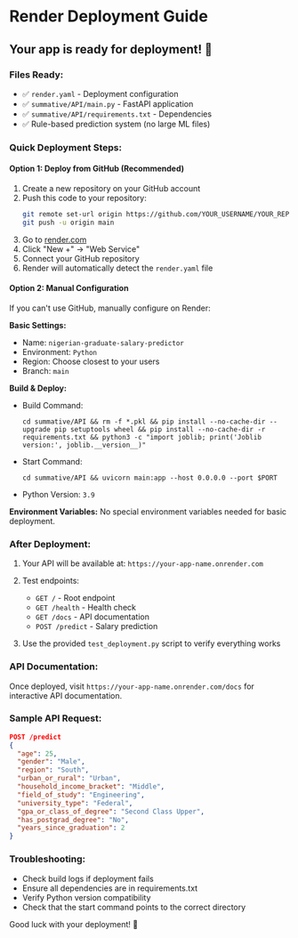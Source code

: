 # Render Deployment Guide

## Your app is ready for deployment! 🚀

### Files Ready:
- ✅ `render.yaml` - Deployment configuration
- ✅ `summative/API/main.py` - FastAPI application
- ✅ `summative/API/requirements.txt` - Dependencies
- ✅ Rule-based prediction system (no large ML files)

### Quick Deployment Steps:

#### Option 1: Deploy from GitHub (Recommended)
1. Create a new repository on your GitHub account
2. Push this code to your repository:
   ```bash
   git remote set-url origin https://github.com/YOUR_USERNAME/YOUR_REPO_NAME.git
   git push -u origin main
   ```
3. Go to [render.com](https://render.com)
4. Click "New +" → "Web Service"
5. Connect your GitHub repository
6. Render will automatically detect the `render.yaml` file

#### Option 2: Manual Configuration
If you can't use GitHub, manually configure on Render:

**Basic Settings:**
- Name: `nigerian-graduate-salary-predictor`
- Environment: `Python`
- Region: Choose closest to your users
- Branch: `main`

**Build & Deploy:**
- Build Command: 
  ```
  cd summative/API && rm -f *.pkl && pip install --no-cache-dir --upgrade pip setuptools wheel && pip install --no-cache-dir -r requirements.txt && python3 -c "import joblib; print('Joblib version:', joblib.__version__)"
  ```
- Start Command: 
  ```
  cd summative/API && uvicorn main:app --host 0.0.0.0 --port $PORT
  ```
- Python Version: `3.9`

**Environment Variables:**
No special environment variables needed for basic deployment.

### After Deployment:

1. Your API will be available at: `https://your-app-name.onrender.com`

2. Test endpoints:
   - `GET /` - Root endpoint
   - `GET /health` - Health check
   - `GET /docs` - API documentation
   - `POST /predict` - Salary prediction

3. Use the provided `test_deployment.py` script to verify everything works

### API Documentation:
Once deployed, visit `https://your-app-name.onrender.com/docs` for interactive API documentation.

### Sample API Request:
```json
POST /predict
{
  "age": 25,
  "gender": "Male",
  "region": "South",
  "urban_or_rural": "Urban",
  "household_income_bracket": "Middle",
  "field_of_study": "Engineering",
  "university_type": "Federal",
  "gpa_or_class_of_degree": "Second Class Upper",
  "has_postgrad_degree": "No",
  "years_since_graduation": 2
}
```

### Troubleshooting:
- Check build logs if deployment fails
- Ensure all dependencies are in requirements.txt
- Verify Python version compatibility
- Check that the start command points to the correct directory

Good luck with your deployment! 🎉
